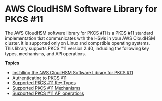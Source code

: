 # AWS CloudHSM Software Library for PKCS \#11<a name="pkcs11-library"></a>

The AWS CloudHSM software library for PKCS \#11 is a PKCS \#11 standard implementation that communicates with the HSMs in your AWS CloudHSM cluster\. It is supported only on Linux and compatible operating systems\. This library supports PKCS \#11 version 2\.40, including the following key types, mechanisms, and API operations\.

**Topics**
+ [Installing the AWS CloudHSM Software Library for PKCS \#11](pkcs11-library-install.md)
+ [Authenticating to PKCS \#11](pkcs11-pin.md)
+ [Supported PKCS \#11 Key Types](pkcs11-key-types.md)
+ [Supported PKCS \#11 Mechanisms](pkcs11-mechanisms.md)
+ [Supported PKCS \#11 API operations](pkcs11-apis.md)